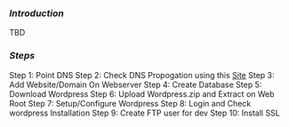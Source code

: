 ### _Introduction_
TBD

### _Steps_
Step 1: Point DNS
Step 2: Check DNS Propogation using this [Site](https://dnschecker.org)
Step 3: Add Website/Domain On Webserver
Step 4:  Create Database 
Step 5: Download Wordpress
Step 6:  Upload Wordpress.zip and Extract on Web Root
Step 7:  Setup/Configure Wordpress
Step 8: Login and Check wordpress Installation
Step 9: Create FTP user for dev
Step 10: Install SSL



